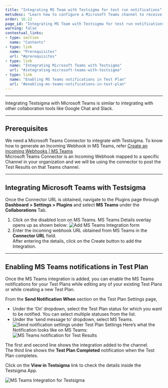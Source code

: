 ```yaml
---
title: "Integrating MS Team with Testsigma for test run notifications"
metsdesc: "Learn how to configure a Microsoft Teams channel to receive notifications about Test Results in real-time from Testsigma Application."
order: 16.22
page_id: "Integrating MS Team with Testsigma for test run notifications"
warning: false
contextual_links:
- type: section
  name: "Contents"
- type: link
  name: "Prerequisites"
  url: "#prerequisites"
- type: link
  name: "Integrating Microsoft Teams with Testsigma"
  url: "#integrating-microsoft-teams-with-testsigma"
- type: link
  name: "Enabling MS Teams notifications in Test Plan"
  url: "#enabling-ms-teams-notifications-in-test-plan"
---
```


---

Integrating Testsigma with Microsoft Teams is similar to integrating with other collaboration tools like Google Chat and Slack.

---
## **Prerequisites**

We need a Microsoft Teams Connector to integrate with Testsigma. To know how to generate an Incoming Webhook in MS Teams, refer [Create an incoming Webhooks | MS Teams](https://docs.microsoft.com/en-us/microsoftteams/platform/webhooks-and-connectors/how-to/add-incoming-webhook)<br>
Microsoft Teams Connector is an Incoming Webhook mapped to a specific Channel in your organization and we will be using the connector to post the Test Results on that Teams channel.

---
## **Integrating Microsoft Teams with Testsigma**

Once the Connector URL is obtained, navigate to the Plugins page through **Dashboard > Settings > Plugins** and select **MS Teams** under the **Collaborations** Tab.
   1. Click on the disabled Icon on MS Teams. MS Teams Details overlay opens up as shown below:
   ![Add MS Teams Integration form](https://docs.testsigma.com/images/microsoft-teams/plugins-ms-teams-add-integration-form.png)
   2. Enter the incoming webhook URL obtained from MS Teams in the **Connector URL** field.<br>
   After entering the details, click on the Create button to add the Integration.

---
## **Enabling MS Teams notifications in Test Plan**

Once the MS Teams integration is added, you can enable the MS Teams notifications for your Test Plans while editing any of your existing Test Plans or while creating a new Test Plan.

From the **Send Notification When** section on the Test Plan Settings page,
 * Under the ‘On’ dropdown, select the Test Plan status for which you want to be notified. You can select multiple statuses from the list.
 * Under the ‘send message to’ dropdown, select MS Teams.
 ![Send notification settings under Test Plan Settings](https://docs.testsigma.com/images/microsoft-teams/create-edit-test-plan-send-notification-when.png)
 Here’s what the Notification looks like on MS Teams:
 ![MS Teams notification for Test Results](https://docs.testsigma.com/images/microsoft-teams/ms-teams-testsigma-notifications.png)

The first and second line shows the integration added to the channel.<br>
The third line shows the **Test Plan Completed** notification when the Test Plan completes.

Click on the **View in Testsigma** link to check the details inside the Testsigma App.

![MS Teams Integration for Testsigma](https://s3.amazonaws.com/static-docs.testsigma.com/new_images/projects/applications/msint.gif)